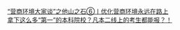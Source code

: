   
[“营商环境大家谈”之他山之石⑥丨优化营商环境永远在路上](http://www.dianyue.me/archives/367/cnmz35fn21plpjfc/)  
[拿下这么多“第一”的本科院校？凡本二线上的考生都能报？！](http://www.dianyue.me/archives/118/0njf0uqjmwh7sjfc/)